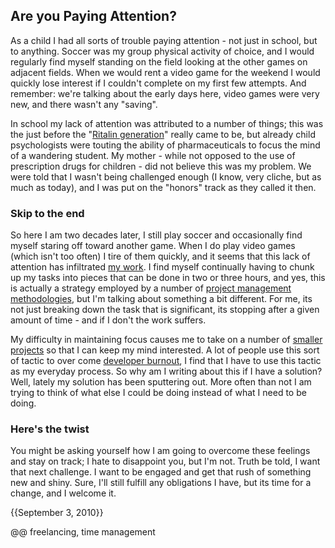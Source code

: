 ## Are you Paying Attention?

As a child I had all sorts of trouble paying attention - not just in school, but to anything. Soccer was my group physical activity of choice, and I would regularly find myself standing on the field looking at the other games on adjacent fields. When we would rent a video game for the weekend I would quickly lose interest if I couldn't complete on my first few attempts. And remember: we're talking about the early days here, video games were very new, and there wasn't any "saving".

In school my lack of attention was attributed to a number of things; this was the just before the "[Ritalin generation](http://marketplace.publicradio.org/display/web/2006/02/09/the_ritalin_generation/)" really came to be, but already child psychologists were touting the ability of pharmaceuticals to focus the mind of a wandering student. My mother - while not opposed to the use of prescription drugs for children - did not believe this was my problem. We were told that I wasn't being challenged enough (I know, very cliche, but as much as today), and I was put on the "honors" track as they called it then.

### Skip to the end

So here I am two decades later, I still play soccer and occasionally find myself staring off toward another game. When I do play video games (which isn't too often) I tire of them quickly, and it seems that this lack of attention has infiltrated [my work](http://TripLittle.com). I find myself continually having to chunk up my tasks into pieces that can be done in two or three hours, and yes, this is actually a strategy employed by a number of [project management methodologies](http://en.wikipedia.org/wiki/Agile_Project_Management), but I'm talking about something a bit different. For me, its not just breaking down the task that is significant, its stopping after a given amount of time - and if I don't the work suffers.

My difficulty in maintaining focus causes me to take on a number of [smaller projects](http://jordankasper.com) so that I can keep my mind interested. A lot of people use this sort of tactic to over come [developer burnout](http://www.alistapart.com/articles/burnout/), I find that I have to use this tactic as my everyday process. So why am I writing about this if I have a solution? Well, lately my solution has been sputtering out. More often than not I am trying to think of what else I could be doing instead of what I need to be doing.

### Here's the twist

You might be asking yourself how I am going to overcome these feelings and stay on track; I hate to disappoint you, but I'm not. Truth be told, I want that next challenge. I want to be engaged and get that rush of something new and shiny. Sure, I'll still fulfill any obligations I have, but its time for a change, and I welcome it.

{{September 3, 2010}}

@@ freelancing, time management